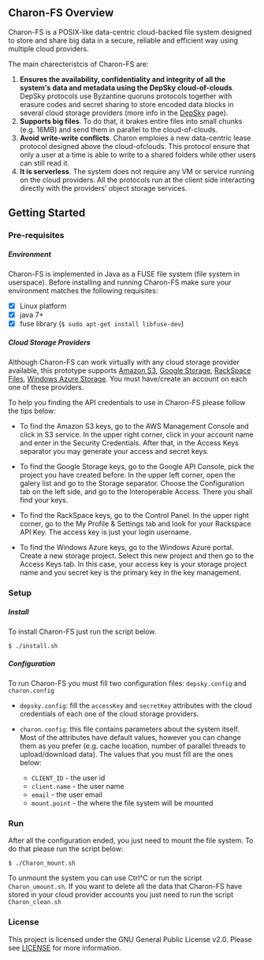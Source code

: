 ## Charon-FS Overview
Charon-FS is a POSIX-like data-centric cloud-backed file system designed to store and share big data in a secure, reliable and efficient way using multiple cloud providers.

The main charecteristcis of Charon-FS are:

1. **Ensures the availability, confidentiality and integrity of all the system's data and metadata using the DepSky cloud-of-clouds**. DepSky protocols use Byzantine quoruns protocols together with erasure codes and secret sharing to store encoded data blocks in several cloud storage providers (more info in the [DepSky](https://github.com/cloud-of-clouds/depsky) page).
2. **Supports big files**. To do that, it brakes entire files into small chunks (e.g. 16MB) and send them in parallel to the cloud-of-clouds.
4. **Avoid write-write conflicts**. Charon emploies a new data-centric lease protocol designed above the cloud-ofclouds. This protocol ensure that only a user at a time is able to write to a shared folders while other users can still read it.
3. **It is serverless**. The system does not require any VM or service running on the cloud providers. All the protocols run at the client side interacting directly with the providers' object storage services.

 
## Getting Started

### Pre-requisites

##### Environment
Charon-FS is implemented in Java as a FUSE file system (file system in userspace). Before installing and running Charon-FS make sure your environment matches the following requisites:
- [x] Linux platform
- [x] java 7+
- [x] fuse library (`$ sudo apt-get install libfuse-dev`)

##### Cloud Storage Providers
Although Charon-FS can work virtually with any cloud storage provider available, this prototype supports [Amazon S3](https://aws.amazon.com/s3/), [Google Storage](https://cloud.google.com/storage/), [RackSpace Files](https://www.rackspace.com/cloud/files), [Windows Azure Storage](https://azure.microsoft.com/services/storage/blobs/). You must have/create an account on each one of these providers.

To help you finding the API credentials to use in Charon-FS please follow the tips below:

* To find the Amazon S3 keys, go to the AWS Management Console and click in S3 service. In the upper right corner, click in your account name and enter in the Security Credentials. After that, in the Access Keys separator you may generate your access and secret keys.

* To find the Google Storage keys, go to the Google API Console, pick the project you have created before. In the upper left corner, open the galery list and go to the Storage separator. Choose the Configuration tab on the left side, and go to the Interoperable Access. There you shall find your keys.

* To find the RackSpace keys, go to the Control Panel. In the upper right corner, go to the My Profile & Settings tab and look for your Rackspace API Key. The access key is just your login username.

* To find the Windows Azure keys, go to the Windows Azure portal. Create a new storage project. Select this new project and then go to the Access Keys tab. In this case, your access key is your storage project name and you secret key is the primary key in the key management.


### Setup

##### Install
To install Charon-FS just run the script below.

`$ ./install.sh`

##### Configuration

To run Charon-FS you must fill two configuration files: `depsky.config` and `charon.config`

* `depsky.config`: fill the `accessKey` and `secretKey` attributes with the cloud credentials of each one of the cloud storage providers.

* `charon.config`: this file contains parameters about the system itself. Most of the attributes have default values, however you can change them as you prefer (e.g. cache location, number of parallel threads to upload/download data). The values that you must fill are the ones below:
  * `CLIENT_ID` - the user id
  * `client.name` - the user name
  * `email` - the user email
  * `mount.point` - the where the file system will be mounted

### Run

After all the configuration ended, you just need to mount the file system. To do that please run the script below:

`$ ./Charon_mount.sh`

To unmount the system you can use Ctrl^C or run the script `Charon_umount.sh`.
If you want to delete all the data that Charon-FS have stored in your cloud provider accounts you just need to run the script `Charon_clean.sh`

### License

This project is licensed under the GNU General Public License v2.0. Please see [LICENSE](https://github.com/cloud-of-clouds/charon-fs/blob/master/LICENSE) for more information.
